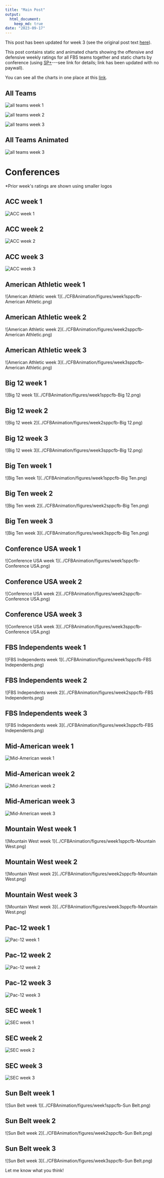 ```yaml
---
title: "Main Post"
output: 
  html_document:
    keep_md: true
date: "2023-09-17"
---
```




This post has been updated for week 3 (see the original post text [here](https://bischrob.github.io/CFBAnimation/WeeklyPost-week1)).

This post contains static and animated charts showing the offensive and defensive weekly ratings for all FBS teams together and static charts by conference (using [SP+](https://www.sbnation.com/college-football/2017/10/13/16457830/college-football-advanced-stats-analytics-rankings)---see link for details; link has been updated with no paywall).

You can see all the charts in one place at this [link](../CFBAnimation/MainPost).

## All Teams


![all teams week 1](../CFBAnimation/figures/week1sppcfb.png)
 

![all teams week 2](../CFBAnimation/figures/week2sppcfb.png)
 

![all teams week 3](../CFBAnimation/figures/week3sppcfb.png)
 

## All Teams Animated


![all teams week 3](../CFBAnimation/figures/CFBEfficiency-week3.gif)
 

# Conferences

*Prior week's ratings are shown using smaller logos


## ACC week 1


![ACC week 1](../CFBAnimation/figures/week1sppcfb-ACC.png)


## ACC week 2


![ACC week 2](../CFBAnimation/figures/week2sppcfb-ACC.png)


## ACC week 3


![ACC week 3](../CFBAnimation/figures/week3sppcfb-ACC.png)


## American Athletic week 1


![American Athletic week 1](../CFBAnimation/figures/week1sppcfb-American Athletic.png)


## American Athletic week 2


![American Athletic week 2](../CFBAnimation/figures/week2sppcfb-American Athletic.png)


## American Athletic week 3


![American Athletic week 3](../CFBAnimation/figures/week3sppcfb-American Athletic.png)


## Big 12 week 1


![Big 12 week 1](../CFBAnimation/figures/week1sppcfb-Big 12.png)


## Big 12 week 2


![Big 12 week 2](../CFBAnimation/figures/week2sppcfb-Big 12.png)


## Big 12 week 3


![Big 12 week 3](../CFBAnimation/figures/week3sppcfb-Big 12.png)


## Big Ten week 1


![Big Ten week 1](../CFBAnimation/figures/week1sppcfb-Big Ten.png)


## Big Ten week 2


![Big Ten week 2](../CFBAnimation/figures/week2sppcfb-Big Ten.png)


## Big Ten week 3


![Big Ten week 3](../CFBAnimation/figures/week3sppcfb-Big Ten.png)


## Conference USA week 1


![Conference USA week 1](../CFBAnimation/figures/week1sppcfb-Conference USA.png)


## Conference USA week 2


![Conference USA week 2](../CFBAnimation/figures/week2sppcfb-Conference USA.png)


## Conference USA week 3


![Conference USA week 3](../CFBAnimation/figures/week3sppcfb-Conference USA.png)


## FBS Independents week 1


![FBS Independents week 1](../CFBAnimation/figures/week1sppcfb-FBS Independents.png)


## FBS Independents week 2


![FBS Independents week 2](../CFBAnimation/figures/week2sppcfb-FBS Independents.png)


## FBS Independents week 3


![FBS Independents week 3](../CFBAnimation/figures/week3sppcfb-FBS Independents.png)


## Mid-American week 1


![Mid-American week 1](../CFBAnimation/figures/week1sppcfb-Mid-American.png)


## Mid-American week 2


![Mid-American week 2](../CFBAnimation/figures/week2sppcfb-Mid-American.png)


## Mid-American week 3


![Mid-American week 3](../CFBAnimation/figures/week3sppcfb-Mid-American.png)


## Mountain West week 1


![Mountain West week 1](../CFBAnimation/figures/week1sppcfb-Mountain West.png)


## Mountain West week 2


![Mountain West week 2](../CFBAnimation/figures/week2sppcfb-Mountain West.png)


## Mountain West week 3


![Mountain West week 3](../CFBAnimation/figures/week3sppcfb-Mountain West.png)


## Pac-12 week 1


![Pac-12 week 1](../CFBAnimation/figures/week1sppcfb-Pac-12.png)


## Pac-12 week 2


![Pac-12 week 2](../CFBAnimation/figures/week2sppcfb-Pac-12.png)


## Pac-12 week 3


![Pac-12 week 3](../CFBAnimation/figures/week3sppcfb-Pac-12.png)


## SEC week 1


![SEC week 1](../CFBAnimation/figures/week1sppcfb-SEC.png)


## SEC week 2


![SEC week 2](../CFBAnimation/figures/week2sppcfb-SEC.png)


## SEC week 3


![SEC week 3](../CFBAnimation/figures/week3sppcfb-SEC.png)


## Sun Belt week 1


![Sun Belt week 1](../CFBAnimation/figures/week1sppcfb-Sun Belt.png)


## Sun Belt week 2


![Sun Belt week 2](../CFBAnimation/figures/week2sppcfb-Sun Belt.png)


## Sun Belt week 3


![Sun Belt week 3](../CFBAnimation/figures/week3sppcfb-Sun Belt.png)

Let me know what you think!
